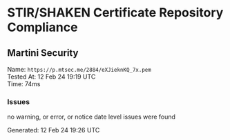# STIR/SHAKEN Certificate Repository Compliance

## Martini Security

Name: `https://p.mtsec.me/2884/eXJieknKQ_7x.pem`\
Tested At: 12 Feb 24 19:19 UTC\
Time: 74ms

### Issues

no warning, or error, or notice date level issues were found

Generated: 12 Feb 24 19:26 UTC